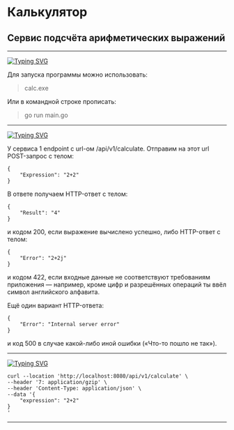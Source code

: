 # Калькулятор


## Сервис подсчёта арифметических выражений
___
[![Typing SVG](https://readme-typing-svg.herokuapp.com?font=Fira+Code&size=21&pause=10000&color=00D7FF&repeat=false&width=530&lines=%D0%97%D0%B0%D0%BF%D1%83%D1%81%D0%BA+%D0%B8+%D1%83%D1%81%D1%82%D0%B0%D0%BD%D0%BE%D0%B2%D0%BA%D0%B0+%D0%BF%D1%80%D0%BE%D0%B5%D0%BA%D1%82%D0%B0)](https://git.io/typing-svg)

Для запуска программы можно использовать:
>calc.exe
>
Или в командной строке прописать:
>go run main.go
>
___
[![Typing SVG](https://readme-typing-svg.herokuapp.com?font=Fira+Code&size=21&pause=10000&color=00D7FF&repeat=false&width=530&lines=%D0%9F%D1%80%D0%B8%D0%BC%D0%B5%D1%80+%D0%B2%D0%B2%D0%BE%D0%B4%D0%B0++%D1%81+%D0%BF%D0%BE%D0%BC%D0%BE%D1%89%D1%8C%D1%8E+Postman)](https://git.io/typing-svg)

У сервиса 1 endpoint с url-ом /api/v1/calculate. Отправим на этот url POST-запрос с телом:
```
{
    "Expression": "2+2"
}
```
В ответе получаем HTTP-ответ с телом:
```
{
    "Result": "4"
}
```
и кодом 200, если выражение вычислено успешно, либо HTTP-ответ с телом:
```
{
    "Error": "2+2j"
}
```
и кодом 422, если входные данные не соответствуют требованиям приложения — например, кроме цифр и разрешённых операций ты ввёл символ английского алфавита.

Ещё один вариант HTTP-ответа:
```
{
    "Error": "Internal server error"
}
```
и код 500 в случае какой-либо иной ошибки («Что-то пошло не так»).
____
[![Typing SVG](https://readme-typing-svg.herokuapp.com?font=Fira+Code&size=21&pause=10000&color=00D7FF&repeat=false&width=530&lines=%D0%9F%D1%80%D0%B8%D0%BC%D0%B5%D1%80+%D0%B2%D0%B2%D0%BE%D0%B4%D0%B0++%D1%81+%D0%BF%D0%BE%D0%BC%D0%BE%D1%89%D1%8C%D1%8E+curl)](https://git.io/typing-svg)

```
curl --location 'http://localhost:8080/api/v1/calculate' \
--header '7: application/gzip' \
--header 'Content-Type: application/json' \
--data '{
    "expression": "2+2"
}
'
```
___